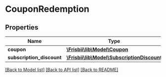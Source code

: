 # CouponRedemption

## Properties
Name | Type | Description | Notes
------------ | ------------- | ------------- | -------------
**coupon** | [**\Frisbii\lib\Model\Coupon**](Coupon.md) |  | 
**subscription_discount** | [**\Frisbii\lib\Model\SubscriptionDiscount**](SubscriptionDiscount.md) |  | 

[[Back to Model list]](../../README.md#documentation-for-models) [[Back to API list]](../../README.md#documentation-for-api-endpoints) [[Back to README]](../../README.md)

